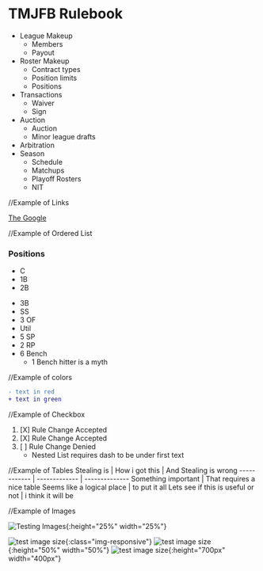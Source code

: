 # TMJFB Rulebook
* League Makeup
  * Members
  * Payout
* Roster Makeup
  * Contract types
  * Position limits
  * Positions
* Transactions
  * Waiver
  * Sign
* Auction
  * Auction
  * Minor league drafts
* Arbitration
* Season
  * Schedule
  * Matchups
  * Playoff Rosters
  * NIT
  
//Example of Links

[The Google](https://www.google.com/)

    
//Example of Ordered List  
### Positions
- C
- 1B
- 2B
* 3B
* SS
* 3 OF
* Util
* 5 SP
* 2 RP
* 6 Bench
  - 1 Bench hitter is a myth

//Example of colors
```diff
- text in red
+ text in green
```

//Example of Checkbox
1. [X] Rule Change Accepted
2. [X] Rule Change Accepted
3. [ ] Rule Change Denied
   - Nested List requires dash to be under first text
   
   
//Example of Tables
Stealing is  | How i got this | And Stealing is wrong
------------ | -------------  | --------------
Something important | That requires a nice table
Seems like a logical place | to put it all
Lets see if this is useful or not | i think it will be


//Example of Images

![Testing Images](https://mediad.publicbroadcasting.net/p/kcur/files/styles/x_large/public/201310/raider.jpg){:height="25%" width="25%"}


![test image size](https://mediad.publicbroadcasting.net/p/kcur/files/styles/x_large/public/201310/raider.jpg){:class="img-responsive"}
![test image size](/https://mediad.publicbroadcasting.net/p/kcur/files/styles/x_large/public/201310/raider.jpg){:height="50%" width="50%"}
![test image size](https://mediad.publicbroadcasting.net/p/kcur/files/styles/x_large/public/201310/raider.jpg){:height="700px" width="400px"}

